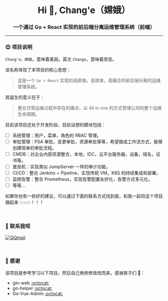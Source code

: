 <h1 align="center">Hi 🥳, Chang'e（嫦娥）</h1>
<h3 align="center">一个通过 Go + React 实现的前后端分离运维管理系统（前端）</h3>

<hr>

### 😍 项目说明

`Chang'e，嫦娥`，意味着美丽。英文 `Change`，意味着改变。

该名称体现了本项目的核心思想：

> 这是一个 `Go + React` 实现的高颜值，高效率，高融合的前后端分离的运维管理系统。

其诞生的意义在于：

> 整合日常运维过程中存在的痛点，以 All in one 的方式管理公司的整个运维生命周期。

目前该项目还处于开发阶段，目前设想的模块包括：

- [ ] 系统管理：用户，菜单，角色的 RBAC 管理。
- [ ] 审批管理：PSA 审批，变更审批，资源审批等等，希望做成工作流方式，能够创建简单的审批流程。
- [ ] CMDB：对企业内部资源整合，本地，IDC，云平台服务器，设备，域名，证书等。
- [ ] 堡垒机：实现类似 JumpServer 一样的审计功能。
- [ ] CI/CD：整合 Jenkins + Pipeline，实现传统 VM，K8S 的持续集成和部署。
- [ ] 监控告警：整合 Prometheus，实现告警配置友好化，告警方式多元化。
- [ ] 等等...

如果你也有一些好的建议，可以通过下面的联系方式找到我，和我一起将这个项目搞起来 💥💥💥！！！

<br>

### 💬 联系我呗

[![QQmail](https://img.shields.io/badge/-1214966109@qq.com-006bed?style=flat-square&logo=Gmail&logoColor=white&link=mailto:1214966109@qq.com)](mailto:1214966109@qq.com)

<br>

### 🎉 感谢

该项目是参考学习以下项目，然后自己再修修改改而来，感谢铁子们 🌹：

- gin-web [:octocat:](https://github.com/piupuer/gin-web)
- go-helper [:octocat:](https://github.com/piupuer/go-helper)
- Go-Vue-Admin [:octocat:](https://github.com/tanxi2019/Go-Vue-Admin)

